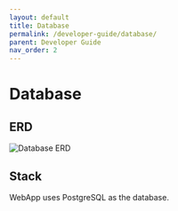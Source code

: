 ```yaml
---
layout: default
title: Database
permalink: /developer-guide/database/
parent: Developer Guide
nav_order: 2
---
```


# Database

## ERD

![Database ERD](https://media.discordapp.net/attachments/908708139547918357/1156232066330009682/hnr-dev_-_public_simplified.png?ex=6565f586&is=65538086&hm=609a4f567644b78694b995c8d423080b56fe76e2fc0b4d6f8e88a921453271c2&=)

## Stack

WebApp uses PostgreSQL as the database.